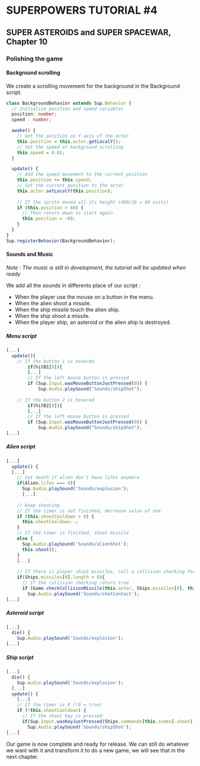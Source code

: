 # SUPERPOWERS TUTORIAL #4
## SUPER ASTEROIDS and SUPER SPACEWAR, Chapter 10

### **Polishing the game**

#### Background scrolling

We create a scrolling movement for the background in the Background script.

```ts
class BackgroundBehavior extends Sup.Behavior {
  // Initialize position and speed variables
  position: number;
  speed : number;

  awake() {
    // Get the position on Y axis of the actor
    this.position = this.actor.getLocalY();
    // Set the speed of background scrolling
    this.speed = 0.01;
  }

  update() {
    // Add the speed movement to the current position
    this.position += this.speed;
    // Set the current position to the actor
    this.actor.setLocalY(this.position);
    
    // If the sprite moved all its height (480/16 = 60 units)
    if (this.position > 60) {
      // Then return down to start again
      this.position = -60;
    }
  }
}
Sup.registerBehavior(BackgroundBehavior);
```

#### Sounds and Music

*Note : The music is still in development, the tutorial will be updated when ready*

We add all the sounds in differents place of our script :

* When the player use the mouse on a button in the menu.
* When the alien shoot a missile.
* When the ship missile touch the alien ship.
* When the ship shoot a missile.
* When the player ship, an asteroid or the alien ship is destroyed.

##### Menu script

```ts
[...]
  update(){
    // If the button 1 is hovered
        if(hitB1[0]){
        [...]
        // If the left mouse button is pressed
        if (Sup.Input.wasMouseButtonJustPressed(0)) {
            Sup.Audio.playSound("Sounds/shipShot");
            
    // If the button 2 is hovered
        if(hitB2[0]){
        [...]
        // If the left mouse button is pressed
        if (Sup.Input.wasMouseButtonJustPressed(0)) {
            Sup.Audio.playSound("Sounds/shipShot");
[...]  
```

##### Alien script

```ts
[...]
  update() {
  [...]
    // Set death if alien don't have lifes anymore
    if(Alien.lifes === 0){
      Sup.Audio.playSound('Sounds/explosion');
      [...]
      
    // Keep shooting
    // If the timer is not finished, decrease value of one
    if (this.shootCooldown > 0) {
      this.shootCooldown--;
    }
    // If the timer is finished, shoot missile
    else {
      Sup.Audio.playSound('Sounds/alienShot');
      this.shoot();
    }
    [...]
    
    // If there is player ship1 missiles, call a collision checking for this actor with the list of the player Ship missiles
    if(Ships.missiles[0].length > 0){
      // If the collision checking return true
      if (Game.checkCollisionMissile(this.actor, Ships.missiles[0], this.amplitude)) {
        Sup.Audio.playSound('Sounds/shotContact');
[...]
```

##### Asteroid script

```ts
[...]
  die() {
    Sup.Audio.playSound('Sounds/explosion');
[...]
```

##### Ship script


```ts
[...]
  die() {
    Sup.Audio.playSound('Sounds/explosion');
  [...]
  update() {
    [...]
    // If the timer is 0 (!0 = true)
    if (!this.shootCooldown) {
      // If the shoot key is pressed
      if(Sup.Input.wasKeyJustPressed(Ships.commands[this.index].shoot)){
        Sup.Audio.playSound('Sounds/shipShot');
[...]
```

Our game is now complete and ready for release. We can still do whatever we want with it and transform it to do a new game, we will see that in the next chapter.